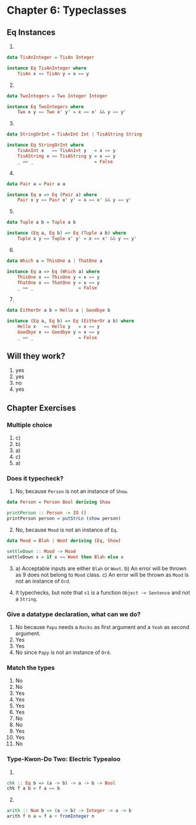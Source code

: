 # Chapter 6: Typeclasses

## Eq Instances

1)
```haskell
data TisAnInteger = TisAn Integer

instance Eq TisAnInteger where
    TisAn x == TisAn y = x == y
```

2)
```haskell
data TwoIntegers = Two Integer Integer

instance Eq TwoIntegers where
    Two x y == Two x' y' = x == x' && y == y'
```

3)
```haskell
data StringOrInt = TisAnInt Int | TisAString String

instance Eq StringOrInt where
    TisAnInt x   == TisAnInt y   = x == y
    TisAString x == TisAString y = x == y
    _ == _                       = False
```

4)
```haskell
data Pair a = Pair a a

instance Eq a => Eq (Pair a) where
    Pair x y == Pair x' y' = x == x' && y == y'
```

5)
```haskell
data Tuple a b = Tuple a b

instance (Eq a, Eq b) => Eq (Tuple a b) where
    Tuple x y == Tuple x' y' = x == x' && y == y'
```

6)
```haskell
data Which a = ThisOne a | ThatOne a

instance Eq a => Eq (Which a) where
    ThisOne x == ThisOne y = x == y
    ThatOne x == ThatOne y = x == y
    _ == _                 = False
```

7)
```haskell
data EitherOr a b = Hello a | Goodbye b

instance (Eq a, Eq b) => Eq (EitherOr a b) where
    Hello x   == Hello y   = x == y
    Goodbye x == Goodbye y = x == y
    _ == _                 = False
```

## Will they work?

1) yes
2) yes
3) no
4) yes

## Chapter Exercises

### Multiple choice

1) c)
2) b)
3) a)
4) c)
5) a)

### Does it typecheck?

1) No, because `Person` is not an instance of `Show`.
```haskell
data Person = Person Bool deriving Show

printPerson :: Person -> IO ()
printPerson person = putStrLn (show person)
```

2) No, because `Mood` is not an instance of `Eq`.
```haskell
data Mood = Blah | Woot deriving (Eq, Show)

settleDown :: Mood -> Mood
settleDown x = if x == Woot then Blah else x
```

3)
    a) Acceptable inputs are either `Blah` or `Woot`.
    b) An error will be thrown as 9 does not belong to `Mood` class.
    c) An error will be thrown as `Mood` is not an instance of `Ord`.

4) It typechecks, but note that `s1` is a function `Object -> Sentence` and not a `String`.

### Give a datatype declaration, what can we do?

1) No because `Papu` needs a `Rocks` as first argument and a `Yeah` as second argument.
2) Yes
3) Yes
4) No since `Papy` is not an instance of `Ord`.

### Match the types

1) No
2) No
3) Yes
4) Yes
5) Yes
6) Yes
7) No
8) No
9) Yes
10) Yes
11) No

### Type-Kwon-Do Two: Electric Typealoo

1)
```haskell
chk :: Eq b => (a -> b) -> a -> b -> Bool
chk f a b = f a == b
```

2)
```haskell
arith :: Num b => (a -> b) -> Integer -> a -> b
arith f n a = f a + fromInteger n
```
